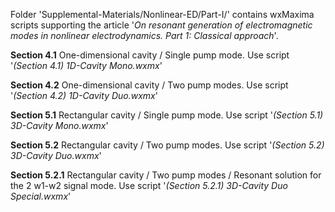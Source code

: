 Folder 'Supplemental-Materials/Nonlinear-ED/Part-I/' contains wxMaxima scripts
supporting the article '*On resonant generation of electromagnetic modes in nonlinear
electrodynamics. Part 1: Classical approach*'.

**Section 4.1**   One-dimensional cavity  / Single pump mode.   Use script '*(Section 4.1) 1D-Cavity Mono.wxmx*'

**Section 4.2**   One-dimensional cavity  / Two pump modes.     Use script '*(Section 4.2) 1D-Cavity Duo.wxmx*'

**Section 5.1**   Rectangular cavity      / Single pump mode.   Use script '*(Section 5.1) 3D-Cavity Mono.wxmx*'

**Section 5.2**   Rectangular cavity      / Two pump modes.     Use script '*(Section 5.2) 3D-Cavity Duo.wxmx*'

**Section 5.2.1** Rectangular cavity      / Two pump modes / Resonant solution for the 2 w1-w2 signal mode. 
                                                                Use script '*(Section 5.2.1) 3D-Cavity Duo Special.wxmx*'
